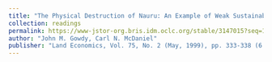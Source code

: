 ```yaml
---
title: "The Physical Destruction of Nauru: An Example of Weak Sustainability"
collection: readings
permalink: https://www-jstor-org.bris.idm.oclc.org/stable/3147015?seq=1
author: "John M. Gowdy, Carl N. McDaniel"
publisher: "Land Economics, Vol. 75, No. 2 (May, 1999), pp. 333-338 (6 pages)"
---
```

